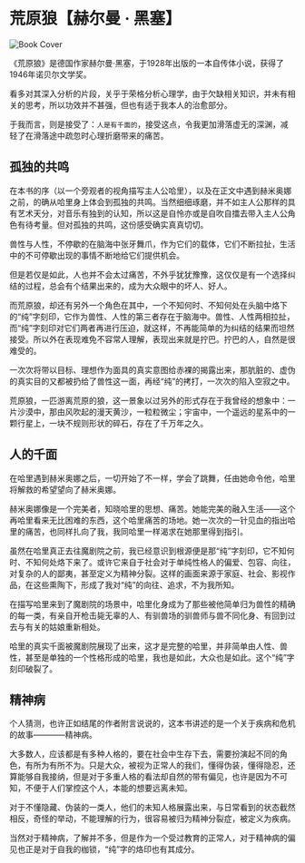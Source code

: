 # 荒原狼【赫尔曼 · 黑塞】

![Book Cover](https://picx.zhimg.com/v2-35bdec8b5486e1e2be6e858e90620585_720w.jpg)

《荒原狼》是德国作家赫尔曼·黑塞，于1928年出版的一本自传体小说，获得了1946年诺贝尔文学奖。

看多对其深入分析的片段，关乎于荣格分析心理学，由于欠缺相关知识，并未有相关的思考，所以功效并不甚强，但也有适于我本人的治愈部分。

于我而言，则是接受了：`人是有千面的`，接受这点，令我更加滑落虚无的深渊，减轻了在滑落途中疏忽时心理折磨带来的痛苦。

## 孤独的共鸣

在本书的序（以一个旁观者的视角描写主人公哈里），以及在正文中遇到赫米奥娜之前，的确从哈里身上体会到孤独的共鸣。当然细细琢磨，并不如主人公那样的具有艺术天分，对音乐有独到的认知，所以这是自怜亦或是自吹自擂去带入主人公角色有待考量。但对孤独的共鸣，这份感受确实真真切切。

兽性与人性，不停歇的在脑海中张牙舞爪，作为它们的载体，它们不断拉扯，生活中的不可停歇出现的事情不断地给它们提供机会。

但是若仅是如此，人也并不会太过痛苦，不外乎犹犹豫豫，这仅仅是有一个选择纠结的过程，总会有个结果出来的，成为大众眼中的坏人、好人。

而荒原狼，却还有另外一个角色在其中，一个不知何时、不知何处在头脑中烙下的“纯”字刻印，它作为兽性、人性的第三者存在于脑海中。兽性、人性两相拉扯，而“纯”字刻印对它们两者再进行压迫，就这样，不再能简单的为纠结的结果而坦然接受。所以外在表现难免不容常人理解，表现出来就是拧巴。拧巴的人，自然是很难受的。

一次次将带以目标、理想作为面具的真实意图给赤裸的揭露出来，那肮脏的、虚伪的真实目的又都被扔给了兽性这一面，再经“纯”的拷打，一次次的陷入空寂之中。

荒原狼，一匹游离荒原的狼，这一景象以过另外的形式存在于我曾经的想象中：一片沙漠中，那由风吹起的漫天黄沙，一粒粒微尘；宇宙中，一个遥远的星系中的一颗行星上，一块不规则形状的碎石，存在了千万年之久。

## 人的千面

在哈里遇到赫米奥娜之后，一切开始了不一样，学会了跳舞，任由她命令他，哈里将解救的希望望向了赫米奥娜。

赫米奥娜像是一个完美者，知晓哈里的思想、痛苦。她能完美的融入生活——这个再哈里看来无比困难的东西，这个哈里痛苦的场地。她一次次的一针见血的指出哈里的痛苦，也同样扎向了我，我同哈里一样渴求在她那里得到指引。

虽然在哈里真正去往魔剧院之前，我已经意识到根源便是那“纯”字刻印，它不知何时、不知何处烙下来了。或许它来自于社会对于单纯性格人的偏爱、包容、向往，对复杂的人的鄙夷，甚至定义为精神分裂。这样的画面来源于家庭、社会、影视作品，在这些熏陶下，形成了我对“纯”的向往、追求，不为我所知。

在描写哈里来到了魔剧院的场景中，哈里化身成为了那些被他简单归为兽性的精确的每一类，有亲自开枪击毙无辜的人、有驯兽场的驯兽师与兽不同化身、有回到过去与有关的姑娘重新相处。

哈里的真实千面被魔剧院展现了出来，这才是完整的哈里，并非简单由人性、兽性，甚至是单独的一个性格形成的哈里，我也是如此，大众也是如此。这个“纯”字刻印破裂了。

## 精神病

个人猜测，也许正如结尾的作者附言说说的，这本书讲述的是一个关于疾病和危机的故事————精神病。

大多数人，应该都是有多种人格的，要在社会中生存下去，需要扮演起不同的角色，有所为有所不为。只是大众，被视为正常人的我们，懂得伪装，懂得隐忍，还算能够自我接纳，但是对于多重人格的看法却自然的带有偏见，也许是因为不可知，不便于人们掌控这个人，本能的想要远离未知。

对于不懂隐藏、伪装的一类人，他们的未知人格展露出来，与日常看到的状态截然相反，奇怪的举动，不能理解的行为，很容易被归为精神分裂症，被定义为疾病。

当然对于精神病，了解并不多，但是作为一个受过教育的正常人，对于精神病的偏见也正是对于自我的枷锁，“纯”字的烙印也有其成分。

